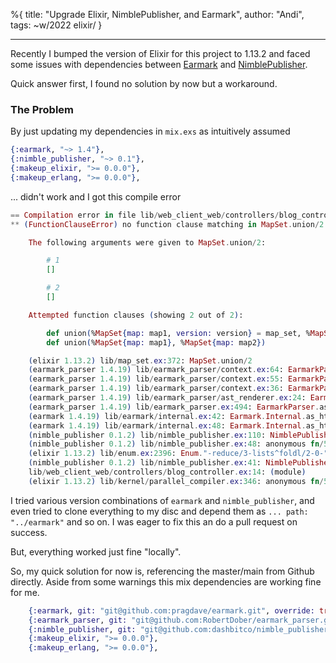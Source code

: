 %{
title: "Upgrade Elixir, NimblePublisher, and Earmark",
author: "Andi",
tags: ~w/2022 elixir/
}

---

Recently I bumped the version of Elixir for this project to 1.13.2 and faced some issues
with dependencies between [Earmark][1] and [NimblePublisher][2].

Quick answer first, I found no solution by now but a workaround.

### The Problem

By just updating my dependencies in `mix.exs` as intuitively assumed

```elixir
{:earmark, "~> 1.4"},
{:nimble_publisher, "~> 0.1"},
{:makeup_elixir, ">= 0.0.0"},
{:makeup_erlang, ">= 0.0.0"},
```

... didn't work and I got this compile error

```elixir
== Compilation error in file lib/web_client_web/controllers/blog_controller.ex ==
** (FunctionClauseError) no function clause matching in MapSet.union/2

    The following arguments were given to MapSet.union/2:

        # 1
        []

        # 2
        []

    Attempted function clauses (showing 2 out of 2):

        def union(%MapSet{map: map1, version: version} = map_set, %MapSet{map: map2, version: version})
        def union(%MapSet{map: map1}, %MapSet{map: map2})

    (elixir 1.13.2) lib/map_set.ex:372: MapSet.union/2
    (earmark_parser 1.4.19) lib/earmark_parser/context.ex:64: EarmarkParser.Context._merge_messages/2
    (earmark_parser 1.4.19) lib/earmark_parser/context.ex:55: EarmarkParser.Context._merge_contexts/2
    (earmark_parser 1.4.19) lib/earmark_parser/context.ex:36: EarmarkParser.Context.prepend/3
    (earmark_parser 1.4.19) lib/earmark_parser/ast_renderer.ex:24: EarmarkParser.AstRenderer._render/3
    (earmark_parser 1.4.19) lib/earmark_parser.ex:494: EarmarkParser.as_ast/2
    (earmark 1.4.19) lib/earmark/internal.ex:42: Earmark.Internal.as_html/2
    (earmark 1.4.19) lib/earmark/internal.ex:48: Earmark.Internal.as_html!/2
    (nimble_publisher 0.1.2) lib/nimble_publisher.ex:110: NimblePublisher.convert_body/3
    (nimble_publisher 0.1.2) lib/nimble_publisher.ex:48: anonymous fn/5 in NimblePublisher.__extract__/2
    (elixir 1.13.2) lib/enum.ex:2396: Enum."-reduce/3-lists^foldl/2-0-"/3
    (nimble_publisher 0.1.2) lib/nimble_publisher.ex:41: NimblePublisher.__extract__/2
    lib/web_client_web/controllers/blog_controller.ex:14: (module)
    (elixir 1.13.2) lib/kernel/parallel_compiler.ex:346: anonymous fn/5 in Kernel.ParallelCompiler.spawn_workers/7
```

I tried various version combinations of `earmark` and `nimble_publisher`, and even tried to clone everything
to my disc and depend them as `... path: "../earmark"` and so on. I was eager to fix this an do a pull request
on success.

But, everything worked just fine "locally".

So, my quick solution for now is, referencing the master/main from Github directly. Aside from some
warnings this mix dependencies are working fine for me.

```elixir
    {:earmark, git: "git@github.com:pragdave/earmark.git", override: true},
    {:earmark_parser, git: "git@github.com:RobertDober/earmark_parser.git", override: true},
    {:nimble_publisher, git: "git@github.com:dashbitco/nimble_publisher.git", override: true},
    {:makeup_elixir, ">= 0.0.0"},
    {:makeup_erlang, ">= 0.0.0"},
```


[1]: https://github.com/pragdave/earmark
[2]: https://github.com/dashbitco/nimble_publisher 
